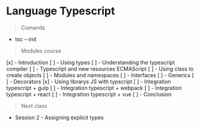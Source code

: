 # Language Typescript

> Comands

- tsc --init

> Modules course

[x] - Introduction
[ ] - Using types
[ ] - Understanding the typescript compiler
[ ] - Typescript and new resources ECMAScript
[ ] - Using class to create objects
[ ] - Modules and namespaces
[ ] - Interfaces
[ ] - Generics
[ ] - Decorators
[x] - Using librarys JS with typscript
[ ] - Integration typescript + gulp
[ ] - Integration typescript + webpack
[ ] - Integration typescript + react
[ ] - Integration typescript + vue
[ ] - Conclusion

> Next class

- Session 2 - Assigning explicit types
